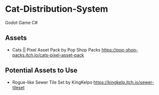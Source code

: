 # Cat-Distribution-System
Godot Game C#

## Assets
- Cats || Pixel Asset Pack by Pop Shop Packs https://pop-shop-packs.itch.io/cats-pixel-asset-pack 

## Potential Assets to Use
- Rogue-like Sewer Tile Set by KingKelpo https://kingkelp.itch.io/sewer-tileset